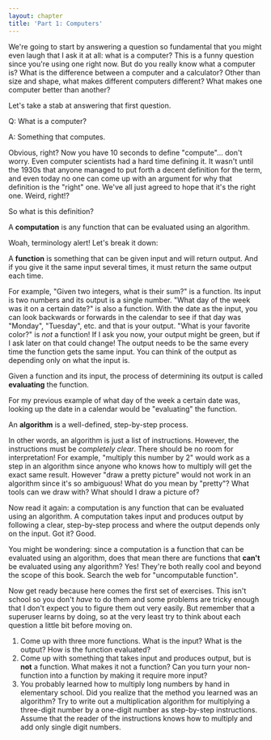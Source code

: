 ```yaml
---
layout: chapter
title: 'Part 1: Computers'
---
```


We're going to start by answering a question so fundamental that you might even
laugh that I ask it at all: what is a computer? This is a funny question since
you're using one right now. But do you really know what a computer is? What is
the difference between a computer and a calculator? Other than size and shape,
what makes different computers different?  What makes one computer better than
another?

Let's take a stab at answering that first question.

Q: What is a computer?

A: Something that computes.

Obvious, right? Now you have 10 seconds to define "compute"... don't worry.
Even computer scientists had a hard time defining it. It wasn't until the 1930s
that anyone managed to put forth a decent definition for the term, and even
today no one can come up with an argument for why that definition is the
"right" one. We've all just agreed to hope that it's the right one. Weird,
right!?

So what is this definition?

<aside class="definition">
A <strong>computation</strong> is any function that can be evaluated using an
algorithm.
</aside>

Woah, terminology alert! Let's break it down:

<aside class="definition">
A <strong>function</strong> is something that can be given input and will
return output. And if you give it the same input several times, it must return
the same output each time.
</aside>

For example, "Given two integers, what is their sum?" is a function. Its input
is two numbers and its output is a single number. "What day of the week was it
on a certain date?" is also a function. With the date as the input, you can
look backwards or forwards in the calendar to see if that day was "Monday",
"Tuesday", etc. and that is your output. "What is your favorite color?" is
_not_ a function! If I ask you now, your output might be green, but if I ask
later on that could change! The output needs to be the same every time the
function gets the same input. You can think of the output as depending only on
what the input is.

<aside class="definition">
Given a function and its input, the process of determining its output is called
<strong>evaluating</strong> the function.
</aside>

For my previous example of what day of the week a certain date was, looking up
the date in a calendar would be "evaluating" the function.

<aside class="definition">
An <strong>algorithm</strong> is a well-defined, step-by-step process.
</aside>

In other words, an algorithm is just a list of instructions. However, the
instructions must be *completely clear*. There should be no room for
interpretation! For example, "multiply this number by 2" would work as a step
in an algorithm since anyone who knows how to multiply will get the exact same
result. However "draw a pretty picture" would not work in an algorithm since
it's so ambiguous! What do you mean by "pretty"? What tools can we draw with?
What should I draw a picture of?

Now read it again: a computation is any function that can be evaluated using an
algorithm. A computation takes input and produces output by following a clear,
step-by-step process and where the output depends only on the input. Got it?
Good.

<aside class="deeper">
You might be wondering: since a computation is a function that can be evaluated
using an algorithm, does that mean there are functions that
<strong>can't</strong> be evaluated using any algorithm? Yes! They're both
really cool and beyond the scope of this book. Search the web for "uncomputable
function".
</aside>

Now get ready because here comes the first set of exercises. This isn't school
so you don't _have_ to do them and some problems are tricky enough that I don't
expect you to figure them out very easily. But remember that a superuser learns
by doing, so at the very least try to think about each question a little bit
before moving on.

<aside class="exercises">
<ol>
<li>
Come up with three more functions. What is the input? What is the output? How is
the function evaluated?
</li>
<li>
Come up with something that takes input and produces output, but is
<strong>not</strong> a function. What makes it not a function? Can you turn your
non-function into a function by making it require more input?
</li>
<li>
You probably learned how to multiply long numbers by hand in elementary school.
Did you realize that the method you learned was an algorithm? Try to write out a
multiplication algorithm for multiplying a three-digit number by a one-digit
number as step-by-step instructions. Assume that the reader of the instructions
knows how to multiply and add only single digit numbers.
</li>
</ol>
</aside>
